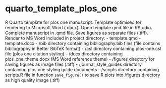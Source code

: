 # quarto_template_plos_one
R Quarto template for plos one manuscript.
Template optimised for rendering to Microsoft Word (.docx).
Open template.qmd file in RStudio. 
Complete manuscript in .qmd file. 
Save figures as separate files (.tiff). 
Render to MS Word
Included in project directory:
	- template.qmd
	- template.docx
	- /bib directory containing bibliography.bib files (file contains bibliography in Better BibTeX format)
	- /csl directory containing plos-one.csl file (plos one citation styling)
	- /docx directory containing plos_one_theme.docx (MS Word reference theme)
	- /figures directory for saving figures as image files (.tiff)
	- /journal_style_guides directory containing plos one styling guide documents
	- /scripts directory containing scripts.R file in function `save_figure()` to save R plots into /figures directory as high quality image (.tiff)   